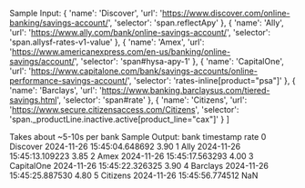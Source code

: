 Sample Input: 
      {
            'name': 'Discover',
            'url': 'https://www.discover.com/online-banking/savings-account/',
            'selector': 'span.reflectApy'
        },
        {
            'name': 'Ally',
            'url': 'https://www.ally.com/bank/online-savings-account/',
            'selector': 'span.allysf-rates-v1-value'
        },
        {
            'name': 'Amex',
            'url': 'https://www.americanexpress.com/en-us/banking/online-savings/account/',
            'selector': 'span#hysa-apy-1'
        },
        {
            'name': 'CapitalOne',
            'url': 'https://www.capitalone.com/bank/savings-accounts/online-performance-savings-account/',
            'selector': 'rates-inline[product="psa"]'
        },
        {
            'name': 'Barclays',
            'url': 'https://www.banking.barclaysus.com/tiered-savings.html',
            'selector': 'span#rate'
        },
        {
            'name': 'Citizens',
            'url': 'https://www.secure.citizensaccess.com/Citizens',
            'selector': 'span._productLine.inactive.active[product_line="cax"]'
        }
    ]

Takes about ~5-10s per bank 
Sample Output:
         bank                  timestamp  rate
0    Discover 2024-11-26 15:45:04.648692  3.90
1        Ally 2024-11-26 15:45:13.109223  3.85
2        Amex 2024-11-26 15:45:17.563293  4.00
3  CapitalOne 2024-11-26 15:45:22.326325  3.90
4    Barclays 2024-11-26 15:45:25.887530  4.80
5    Citizens 2024-11-26 15:45:56.774512   NaN


